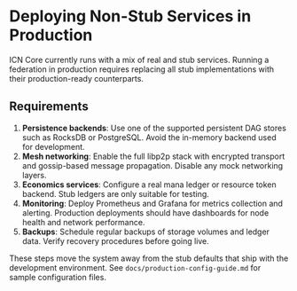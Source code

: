# Deploying Non-Stub Services in Production

ICN Core currently runs with a mix of real and stub services. Running a federation in production requires replacing all stub implementations with their production-ready counterparts.

## Requirements

1. **Persistence backends**: Use one of the supported persistent DAG stores such as RocksDB or PostgreSQL. Avoid the in-memory backend used for development.
2. **Mesh networking**: Enable the full libp2p stack with encrypted transport and gossip-based message propagation. Disable any mock networking layers.
3. **Economics services**: Configure a real mana ledger or resource token backend. Stub ledgers are only suitable for testing.
4. **Monitoring**: Deploy Prometheus and Grafana for metrics collection and alerting. Production deployments should have dashboards for node health and network performance.
5. **Backups**: Schedule regular backups of storage volumes and ledger data. Verify recovery procedures before going live.

These steps move the system away from the stub defaults that ship with the development environment. See `docs/production-config-guide.md` for sample configuration files.
